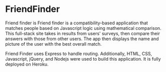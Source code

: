 # FriendFinder

Friend finder is Friend finder is a compatibility-based application that matches people based on Javascript logic using mathematical comparison. This full-stack site takes in results from users' surveys, then compare their answers with those from other users. The app then displays the name and picture of the user with the best overall match.

Friend Finder uses Express to handle routing. Additionally, HTML, CSS, Javascript, jQuery, and Nodejs were used to build this application. It is fully deployed on Heroku.
